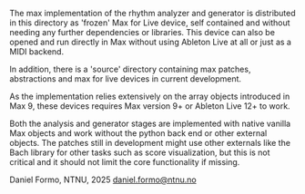 The max implementation of the rhythm analyzer and generator is distributed in this directory as 'frozen' Max for Live device, self contained and without needing any further dependencies or libraries. This device can also be opened and run directly in Max without using Ableton Live at all or just as a MIDI backend.

In addition, there is a 'source' directory containing max patches, abstractions and max for live devices in current development.

As the implementation relies extensively on the array objects introduced in Max 9, these devices requires Max version 9+ or Ableton Live 12+ to work.


Both the analysis and generator stages are implemented with native vanilla Max objects and work without the python back end or other external objects. The patches still in development might use other externals like the Bach library for other tasks such as score visualization, but this is not critical and it should not limit the core functionality if missing.


Daniel Formo, NTNU, 2025
daniel.formo@ntnu.no
